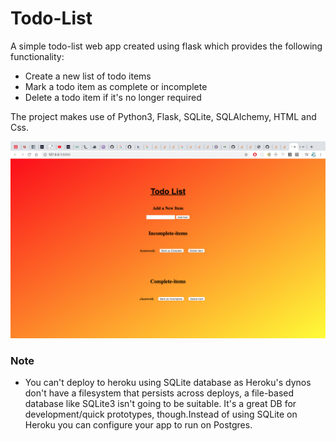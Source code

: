 # Todo-List

A simple todo-list web app created using flask which provides the following functionality:  

- Create a new list of todo items  
- Mark a todo item as complete or incomplete    
- Delete a todo item if it's no longer required

The project makes use of Python3, Flask, SQLite, SQLAlchemy, HTML and Css.

![Screenshot](static/img.png?raw=true "Optional Title")


### Note
- You can't deploy to heroku using SQLite database as Heroku's dynos don't have a filesystem that persists across deploys, a file-based database like SQLite3 isn't going to be suitable. It's a great DB for development/quick prototypes, though.Instead of using SQLite on Heroku you can configure your app to run on Postgres.

